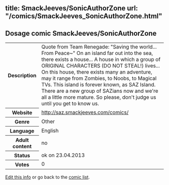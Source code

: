 title: SmackJeeves/SonicAuthorZone
url: "/comics/SmackJeeves_SonicAuthorZone.html"
---
Dosage comic SmackJeeves/SonicAuthorZone
-----------------------------------------

<table class="comicinfo">
<tr>
<th>Description</th><td>Quote from Team Renegade: &quot;Saving the world... From Peace~&quot; On an island far out into the sea, there exists a house... A house in which a group of ORIGINAL CHARACTERS (DO NOT STEAL!) lives... On this house, there exists many an adventure, may it range from Zombies, to Noobs, to Magical TVs. This island is forever known, as SAZ Island. There are a new group of SAZians now and we're all a little more mature. So please, don't judge us until you get to know us.</td>
</tr>
<tr>
<th>Website</th><td><a href="http://saz.smackjeeves.com/comics/">http://saz.smackjeeves.com/comics/</a></td>
</tr>
<tr>
<th>Genre</th><td>Other</td>
</tr>
<tr>
<th>Language</th><td>English</td>
</tr>
<tr>
<th>Adult content</th><td>no</td>
</tr>
<tr>
<th>Status</th><td>ok on 23.04.2013</td>
</tr>
<tr>
<th>Votes</th><td>0</div></td>
</tr>
</table>

[Edit this info](/comics/SmackJeeves_SonicAuthorZone_edit.html) or go back to the [comic list](../comic-index.html).
